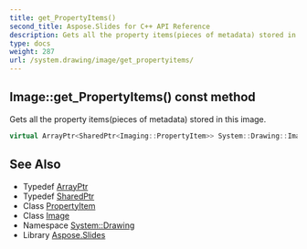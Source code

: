 ```yaml
---
title: get_PropertyItems()
second_title: Aspose.Slides for C++ API Reference
description: Gets all the property items(pieces of metadata) stored in this image.
type: docs
weight: 287
url: /system.drawing/image/get_propertyitems/
---
```

## Image::get_PropertyItems() const method


Gets all the property items(pieces of metadata) stored in this image.

```cpp
virtual ArrayPtr<SharedPtr<Imaging::PropertyItem>> System::Drawing::Image::get_PropertyItems() const
```

## See Also

* Typedef [ArrayPtr](../../../system/arrayptr/)
* Typedef [SharedPtr](../../../system/sharedptr/)
* Class [PropertyItem](../../../system.drawing.imaging/propertyitem/)
* Class [Image](../)
* Namespace [System::Drawing](../../)
* Library [Aspose.Slides](../../../)